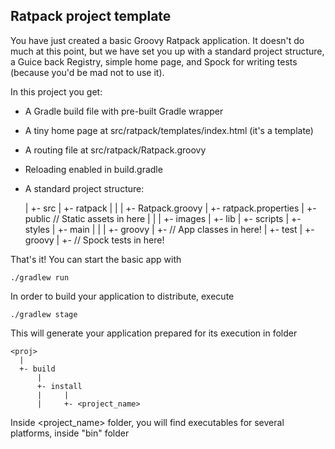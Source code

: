 Ratpack project template
-----------------------------

You have just created a basic Groovy Ratpack application. It doesn't do much
at this point, but we have set you up with a standard project structure, a 
Guice back Registry, simple home page, and Spock for writing tests (because 
you'd be mad not to use it).

In this project you get:

* A Gradle build file with pre-built Gradle wrapper
* A tiny home page at src/ratpack/templates/index.html (it's a template)
* A routing file at src/ratpack/Ratpack.groovy
* Reloading enabled in build.gradle
* A standard project structure:

    <proj>
      |
      +- src
          |
          +- ratpack
          |     |
          |     +- Ratpack.groovy
          |     +- ratpack.properties
          |     +- public // Static assets in here
          |          |
          |          +- images
          |          +- lib
          |          +- scripts
          |          +- styles
          |
          +- main
          |   |
          |   +- groovy
                   |
                   +- // App classes in here!
          |
          +- test
              |
              +- groovy
                   |
                   +- // Spock tests in here!

That's it! You can start the basic app with

    ./gradlew run

In order to build your application to distribute, execute

    ./gradlew stage

This will generate your application prepared for its execution in folder

    <proj>
      |
      +- build
          |
          +- install
          |     |
          |     +- <project_name>

Inside <project_name> folder, you will find executables for several platforms, inside "bin" folder
